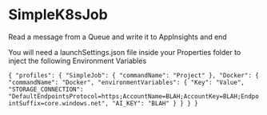# SimpleK8sJob
Read a message from a Queue and write it to AppInsights and end

You will need a launchSettings.json file inside your Properties folder to inject the following Environment Variables

`
{
  "profiles": {
    "SimpleJob": {
      "commandName": "Project"
    },
    "Docker": {
      "commandName": "Docker",
      "environmentVariables": {
        "Key": "Value",
        "STORAGE_CONNECTION": "DefaultEndpointsProtocol=https;AccountName=BLAH;AccountKey=BLAH;EndpointSuffix=core.windows.net",
        "AI_KEY": "BLAH"
      }
    }
  }
}
`
